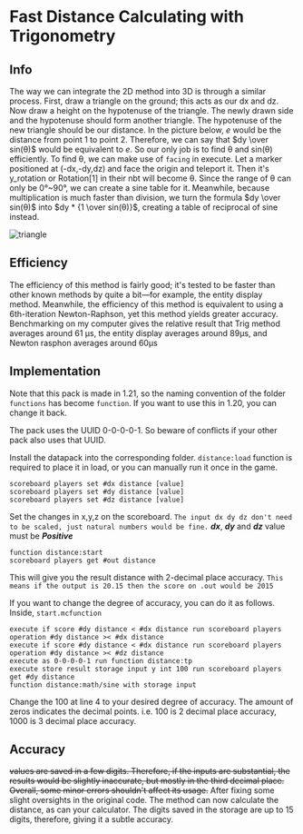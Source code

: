 Fast Distance Calculating with Trigonometry
====================
## Info
The way we can integrate the 2D method into 3D is through a similar process. First, draw a triangle on the ground; this acts as our dx and dz. Now draw a height on the hypotenuse of the triangle. The newly drawn side and the hypotenuse should form another triangle. The hypotenuse of the new triangle should be our distance. In the picture below, $e$ would be the distance from point 1 to point 2. Therefore, we can say that $dy \over sin(θ)$ would be equivalent to $e$. So our only job is to find θ and sin(θ) efficiently. To find θ, we can make use of `facing` in execute. Let a marker positioned at (-dx,-dy,dz) and face the origin and teleport it. Then it's y_rotation or Rotation[1] in their nbt will become θ. Since the range of θ can only be 0°~90°, we can create a sine table for it. Meanwhile, because multiplication is much faster than division, we turn the formula $dy \over sin(θ)$ into $dy * {1 \over sin(θ)}$, creating a table of reciprocal of sine instead.

![triangle](https://github.com/SuperSwordTW/Distance-Trig-Calc-3d/assets/63050705/78ce86d3-4ec3-463d-af5f-c255d9a01402)

## Efficiency

The efficiency of this method is fairly good; it's tested to be faster than other known methods by quite a bit—for example, the entity display method.
Meanwhile, the efficiency of this method is equivalent to using a 6th-iteration Newton-Raphson, yet this method yields greater accuracy.
Benchmarking on my computer gives the relative result that Trig method averages around 61 μs, the entity display averages around 89μs, and Newton rasphon averages around 60μs

## Implementation
Note that this pack is made in 1.21, so the naming convention of the folder `functions` has become `function`. If you want to use this in 1.20, you can change it back.

The pack uses the UUID 0-0-0-0-1. So beware of conflicts if your other pack also uses that UUID.

Install the datapack into the corresponding folder.
`distance:load` function is required to place it in load, or you can manually run it once in the game.
```
scoreboard players set #dx distance [value]
scoreboard players set #dy distance [value]
scoreboard players set #dz distance [value]
```
Set the changes in x,y,z on the scoreboard.
`The input dx dy dz don't need to be scaled, just natural numbers would be fine.`
***dx***, ***dy*** and ***dz*** value must be ***Positive***
```
function distance:start
scoreboard players get #out distance
```
This will give you the result distance with 2-decimal place accuracy.
`This means if the output is 20.15 then the score on .out would be 2015`

If you want to change the degree of accuracy, you can do it as follows.
Inside, `start.mcfunction`
```
execute if score #dy distance < #dx distance run scoreboard players operation #dy distance >< #dx distance
execute if score #dy distance < #dx distance run scoreboard players operation #dy distance >< #dz distance
execute as 0-0-0-0-1 run function distance:tp
execute store result storage input y int 100 run scoreboard players get #dy distance
function distance:math/sine with storage input
```

Change the 100 at line 4 to your desired degree of accuracy. The amount of zeros indicates the decimal points. i.e. 100 is 2 decimal place accuracy, 1000 is 3 decimal place accuracy.

## Accuracy
~~values are saved in a few digits. Therefore, if the inputs are substantial, the results would be slightly inaccurate, but mostly in the third decimal place.
Overall, some minor errors shouldn't affect its usage.~~
After fixing some slight oversights in the original code. The method can now calculate the distance, as can your calculator. The digits saved in the storage are up to 15 digits, therefore, giving it a subtle accuracy.

